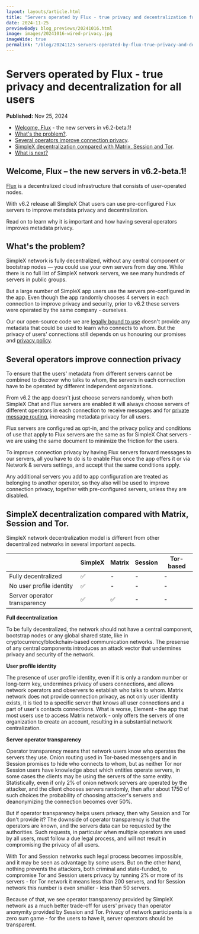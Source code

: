 ```yaml
---
layout: layouts/article.html
title: "Servers operated by Flux - true privacy and decentralization for all users"
date: 2024-11-25
previewBody: blog_previews/20241016.html
image: images/20241016-wired-privacy.jpg
imageWide: true
permalink: "/blog/20241125-servers-operated-by-flux-true-privacy-and-decentralization for-all-users.html"
---
```


# Servers operated by Flux - true privacy and decentralization for all users

**Published:** Nov 25, 2024

- [Welcome, Flux](#welcome-flux--the-new-servers-in-v62-beta1) - the new servers in v6.2-beta.1!
- [What's the problem?](#whats-the-problem).
- [Several operators improve connection privacy](#several-operators-improve-connection-privacy).
- [SimpleX decentralization compared with Matrix, Session and Tor](#simplex-decentralization-compared-with-matrix-session-and-tor).
- [What is next?](#what-is-next)

## Welcome, Flux – the new servers in v6.2-beta.1!

[Flux](https://runonflux.com) is a decentralized cloud infrastructure that consists of user-operated nodes.

With v6.2 release all SimpleX Chat users can use pre-configured Flux servers to improve metadata privacy and decentralization.

Read on to learn why it is important and how having several operators improves metadata privacy.

## What's the problem?

SimpleX network is fully decentralized, without any central component or bootstrap nodes &mdash; you could use your own servers from day one. While there is no full list of SimpleX network servers, we see many hundreds of servers in public groups.

But a large number of SimpleX app users use the servers pre-configured in the app. Even though the app randomly chooses 4 servers in each connection to improve privacy and security, prior to v6.2 these servers were operated by the same company - ourselves.

Our our open-source code we are [legally bound to use](./20240426-simplex-legally-binding-transparency-v5-7-better-user-experience.md#legally-binding-transparency) doesn't provide any metadata that could be used to learn who connects to whom. But the privacy of users' connections still depends on us honouring our promises and [privacy policy](../PRIVACY.md).

## Several operators improve connection privacy

To ensure that the users' metadata from different servers cannot be combined to discover who talks to whom, the servers in each connection have to be operated by different independent organizations.

From v6.2 the app doesn't just choose servers randomly, when both SimpleX Chat and Flux servers are enabled it will always choose servers of different operators in each connection to receive messages and for [private message routing](./20240604-simplex-chat-v5.8-private-message-routing-chat-themes.md), increasing metadata privacy for all users.

Flux servers are configured as opt-in, and the privacy policy and conditions of use that apply to Flux servers are the same as for SimpleX Chat servers - we are using the same document to minimize the friction for the users.

To improve connection privacy by having Flux servers forward messages to our servers, all you have to do is to enable Flux once the app offers it or via Network & servers settings, and accept that the same conditions apply.

Any additional servers you add to app configuration are treated as belonging to another operator, so they also will be used to improve connection privacy, together with pre-configured servers, unless they are disabled.

## SimpleX decentralization compared with Matrix, Session and Tor.

SimpleX network decentralization model is different from other decentralized networks in several important aspects.

|                                                | SimpleX | Matrix | Session | Tor-based |
|------------------------------------------------|---------|--------|---------|-----------|
| Fully decentralized                            | ✅      | -      | -       | -         |
| No user profile identity                       | ✅      | -      | -       | -         |
| Server operator transparency                   | ✅      | ✅     | -       | -         |

**Full decentralization**

To be fully decentralized, the network should not have a central component, bootstrap nodes or any global shared state, like in cryptocurrency/blockchain-based communication networks. The presense of any central components introduces an attack vector that undermines privacy and security of the network.

**User profile identity**

The presence of user profile identity, even if it is only a random number or long-term key, undermines privacy of users connections, and allows network operators and observers to establish who talks to whom. Matrix network does not provide connection privacy, as not only user identity exists, it is tied to a specific server that knows all user connections and a part of user's contacts connections. What is worse, Element - the app that most users use to access Matrix network - only offers the servers of one organization to create an account, resulting in a substantial network centralization.

**Server operator transparency**

Operator transparency means that network users know who operates the servers they use. Onion routing used in Tor-based messengers and in Session promises to hide who connects to whom, but as neither Tor nor Session users have knowledge about which entities operate servers, in some cases the clients may be using the servers of the same entity. Statistically, even if only 2% of onion network servers are operated by the attacker, and the client chooses servers randomly, then after about 1750 of such choices the probability of choosing attacker's servers and deanonymizing the connection becomes over 50%.

But if operator transparency helps users privacy, then why Session and Tor don't provide it? The downside of operator transparency is that the operators are known, and the servers data can be requested by the authorities. Such requests, in particular when multiple operators are used by all users, must follow a due legal process, and will not result in compromising the privacy of all users.

With Tor and Session networks such legal process becomes impossible, and it may be seen as advantage by some users. But on the other hand, nothing prevents the attackers, both criminal and state-funded, to compromise Tor and Session users privacy by running 2% or more of its servers - for Tor network it means less than 200 servers, and for Session network this number is even smaller - less than 50 servers.

Because of that, we see operator transparency provided by SimpleX network as a much better trade-off for users' privacy than operator anonymity provided by Session and Tor. Privacy of network participants is a zero sum game - for the users to have it, server operators should be transparent.

